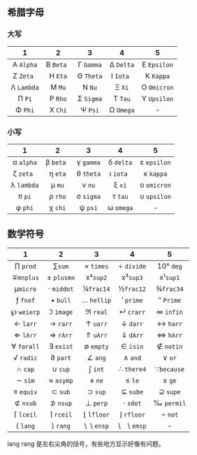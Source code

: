 ## 希腊字母

### 大写
|1|2|3|4|5|
|:-:|:-:|:-:|:-:|:-:|
|Α `Alpha`|Β `Beta `|Γ `Gamma`|Δ `Delta`|Ε `Epsilon`|
|Ζ `Zeta `|Η `Eta`|Θ `Theta`|Ι `Iota `|Κ `Kappa`|
|Λ `Lambda`|Μ `Mu`|Ν `Nu`|Ξ `Xi`|Ο `Omicron`|
|Π `Pi`|Ρ `Rho`|Σ `Sigma`|Τ `Tau`|Υ `Upsilon`|
|Φ `Phi`|Χ `Chi`|Ψ `Psi`|Ω `Omega`| -|

### 小写

|1|2|3|4|5|
|:-:|:-:|:-:|:-:|:-:|
|α `alpha`|β `beta `|γ `gamma`|δ `delta`|ε `epsilon`|
|ζ `zeta `|η `eta`|θ `theta`|ι `iota `|κ `kappa`|
|λ `lambda`|μ `mu`|ν `nu`|ξ `xi`|ο `omicron`|
|π `pi`|ρ `rho`|σ `sigma`|τ `tau`|υ `upsilon`|
|φ `phi`|χ `chi`|ψ `psi`|ω `omega`|-|

## 数学符号

|1|2|3|4|5|
|:-:|:-:|:-:|:-:|:-:|
|∏ `prod`|∑`sum`|× `times`|÷ `divide`|10° `deg`|
|∓`mnplus`|± `plusmn`|x²`sup2`|x³`sup3`|x¹`sup1`|
|µ`micro`|· `middot`|¼`frac14`|½`frac12`|¾`frac34`|
| ƒ `fnof`|• `bull`|… `hellip`|′ `prime`|″ `Prime`|
|℘ `weierp`|ℑ `image`|ℜ `real`|↵ `crarr`|∞ `infin`|
|← `larr`|→ `rarr`|↑ `uarr`|↓ `darr`|↔ `harr`|
|⇐ `lArr`|⇒ `rArr`|⇑ `uArr`|⇓ `dArr`|⇔ `hArr`|
|∀ `forall`|∃ `exist`|∅ `empty`|∈ `isin`|∉ `notin`|
|√ `radic`|∂ `part`|∠ `ang`|∧ `and`|∨ `or`|
|∩ `cap`| ∪ `cup`|∫ `int`|∴ `there4`|∵`because`|
|∼ `sim`|≈ `asymp`|≠ `ne`|≤ `le`|≥  `ge`|
|≡ `equiv`|⊂ `sub`|⊃ `sup`|⊆ `sube`|⊇ `supe`|
|⊄ `nsub`|⊅ `nsup`|⊥ `perp`|⋅ `sdot`|‰ `permil`|
|⌈ `lceil`|⌉ `rceil`|⌊ `lfloor`|⌋ `rfloor`|¬ `not`|
|&lang; `lang`|&rang; `rang`|\ \ `ensp`|\ \ `emsp`|-|

lang rang 是左右尖角的括号，有些地方显示好像有问题。
